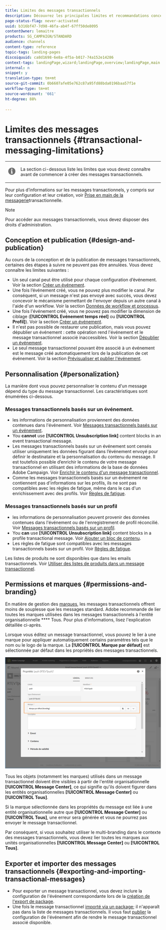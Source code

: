 ```yaml
---
title: Limites des messages transactionnels
description: Découvrez les principales limites et recommandations concernant les messages transactionnels à Adobe Campaign Standard.
page-status-flag: never-activated
uuid: b316bf47-7d98-46fa-ab4f-67ff50de8095
contentOwner: lemaitre
products: SG_CAMPAIGN/STANDARD
audience: channels
content-type: reference
topic-tags: landing-pages
discoiquuid: ca8d1698-6e8a-4f5a-b017-74a152e14286
context-tags: landingPage,wizard;landingPage,overview;landingPage,main
internal: n
snippet: y
translation-type: tm+mt
source-git-commit: 0b6607afe05e762c87a95fd88bda0196baa57f1e
workflow-type: tm+mt
source-wordcount: '661'
ht-degree: 88%

---
```



# Limites des messages transactionnels {#transactional-messaging-limitations}

<table>
<tr>
<td><img src="assets/do-not-localize/icon_concepts.svg" width="60px"></td>
<td><p>La section ci-dessous liste les limites que vous devez connaître avant de commencer à créer des messages transactionnels.</p></td>
</tr>
</table>

Pour plus d’informations sur les messages transactionnels, y compris sur leur configuration et leur création, voir [Prise en main de la messagerie](../../channels/using/getting-started-with-transactional-msg.md)transactionnelle.

>[!NOTE]
>
>Pour accéder aux messages transactionnels, vous devez disposer des droits d&#39;administration.

## Conception et publication {#design-and-publication}

Au cours de la conception et de la publication de messages transactionnels, certaines des étapes à suivre ne peuvent pas être annulées. Vous devez connaître les limites suivantes :

* Un seul canal peut être utilisé pour chaque configuration d’événement. Voir la section [Créer un événement](../../administration/using/configuring-transactional-messaging.md#creating-an-event).
* Une fois l’événement créé, vous ne pouvez plus modifier le canal. Par conséquent, si un message n&#39;est pas envoyé avec succès, vous devez concevoir le mécanisme permettant de l&#39;envoyer depuis un autre canal à l&#39;aide d&#39;un workflow. Voir la section [Données de workflow et processus](../../automating/using/get-started-workflows.md).
* Une fois l&#39;événement créé, vous ne pouvez pas modifier la dimension de ciblage (**[!UICONTROL Evénement temps réel]** ou **[!UICONTROL Profil]**). Voir la section [Créer un événement](../../administration/using/configuring-transactional-messaging.md#creating-an-event).
* Il n&#39;est pas possible de restaurer une publication, mais vous pouvez dépublier un événement : cette opération rend l&#39;événement et le message transactionnel associé inaccessibles. Voir la section [Dépublier un événement](../../administration/using/configuring-transactional-messaging.md#unpublishing-an-event).
* Le seul message transactionnel pouvant être associé à un événement est le message créé automatiquement lors de la publication de cet événement. Voir la section [Prévisualiser et publier l&#39;événement](../../administration/using/configuring-transactional-messaging.md#previewing-and-publishing-the-event).

## Personnalisation     {#personalization}

La manière dont vous pouvez personnaliser le contenu d&#39;un message dépend du type du message transactionnel. Les caractéristiques sont énumérées ci-dessous.

### Messages transactionnels basés sur un événement.

* les informations de personnalisation proviennent des données contenues dans l&#39;événement. Voir [Messages transactionnels basés sur un événement](../../channels/using/event-transactional-messages.md).
* You **cannot** use **[!UICONTROL Unsubscription link]** content blocks in an event transactional message.
* Les messages transactionnels basés sur un événement sont censés utiliser uniquement les données figurant dans l’événement envoyé pour définir le destinataire et la personnalisation du contenu du message. Il est toutefois possible d’enrichir le contenu de votre message transactionnel en utilisant des informations de la base de données Adobe Campaign. Voir [Enrichir le contenu d&#39;un message transactionnel](../../administration/using/configuring-transactional-messaging.md#enriching-the-transactional-message-content).
* Comme les messages transactionnels basés sur un événement ne contiennent pas d&#39;informations sur les profils, ils ne sont pas compatibles avec les règles de fatigue, même dans le cas d&#39;un enrichissement avec des profils. Voir [Règles de fatigue](../../sending/using/fatigue-rules.md).

### Messages transactionnels basés sur un profil  

* les informations de personnalisation peuvent provenir des données contenues dans l&#39;événement ou de l&#39;enregistrement de profil réconcilié. Voir [Messages transactionnels basés sur un profil](../../channels/using/profile-transactional-messages.md).
* You **can** use **[!UICONTROL Unsubscription link]** content blocks in a profile transactional message. Voir [Ajouter un bloc de contenu](../../designing/using/personalization.md#adding-a-content-block).
* Les règles de fatigue sont compatibles avec les messages transactionnels basés sur un profil. Voir [Règles de fatigue](../../sending/using/fatigue-rules.md).

Les listes de produits ne sont disponibles que dans les emails transactionnels. Voir [Utiliser des listes de produits dans un message transactionnel](../../channels/using/event-transactional-messages.md#using-product-listings-in-a-transactional-message).

## Permissions et marques     {#permissions-and-branding}

En matière de gestion des [marques](../../administration/using/branding.md), les messages transactionnels offrent moins de souplesse que les messages standard. Adobe recommande de lier toutes les marques utilisées dans les messages transactionnels à l&#39;entité organisationnelle **** Tous[](../../administration/using/organizational-units.md). Pour plus d&#39;informations, lisez l&#39;explication détaillée ci-après.

Lorsque vous éditez un message transactionnel, vous pouvez le lier à une marque pour appliquer automatiquement certains paramètres tels que le nom ou le logo de la marque. La **[!UICONTROL Marque par défaut]** est sélectionnée par défaut dans les propriétés des messages transactionnels.

![](assets/message-center_branding.png)

Tous les objets (notamment les marques) utilisés dans un message transactionnel doivent être visibles à partir de l&#39;entité organisationnelle **[!UICONTROL Message Center]**, ce qui signifie qu&#39;ils doivent figurer dans les entités organisationnelles **[!UICONTROL Message Center]** ou **[!UICONTROL Tous]**.

Si la marque sélectionnée dans les propriétés du message est liée à une entité organisationnelle autre que **[!UICONTROL Message Center]** ou **[!UICONTROL Tous]**, une erreur sera générée et vous ne pourrez pas envoyer le message transactionnel.

Par conséquent, si vous souhaitez utiliser le multi-branding dans le contexte des messages transactionnels, vous devez lier toutes les marques aux unités organisationnelles **[!UICONTROL Message Center]** ou **[!UICONTROL Tous]**.

## Exporter et importer des messages transactionnels {#exporting-and-importing-transactional-messages}

* Pour exporter un message transactionnel, vous devez inclure la configuration de l&#39;événement correspondante lors de la [création de l&#39;export de package](../../automating/using/managing-packages.md#creating-a-package).
* Une fois le message transactionnel [importé via un package](../../automating/using/managing-packages.md#importing-a-package); il n&#39;apparaît pas dans la liste de messages transactionnels. Il vous faut [publier](../../administration/using/configuring-transactional-messaging.md#previewing-and-publishing-the-event) la configuration de l&#39;événement afin de rendre le message transactionnel associé disponible.

